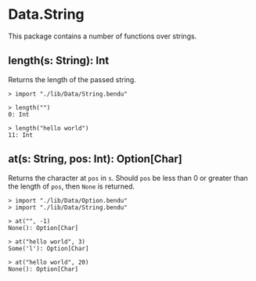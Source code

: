 # Data.String

This package contains a number of functions over strings.


## length(s: String): Int

Returns the length of the passed string.

```bendu-repl
> import "./lib/Data/String.bendu"

> length("")
0: Int

> length("hello world")
11: Int
```

## at(s: String, pos: Int): Option[Char]

Returns the character at `pos` in `s`.  Should `pos` be less than 0 or greater than the length of `pos`, then `None` is returned.

```bendu
> import "./lib/Data/Option.bendu"
> import "./lib/Data/String.bendu"

> at("", -1)
None(): Option[Char]

> at("hello world", 3)
Some('l'): Option[Char]

> at("hello world", 20)
None(): Option[Char]
```
